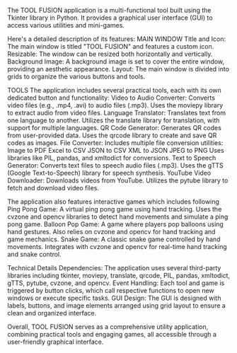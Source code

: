 
The TOOL FUSION application is a multi-functional tool built using the Tkinter library in Python. It provides a graphical user interface (GUI) to access various utilities and mini-games. 

Here's a detailed description of its features:
MAIN WINDOW
Title and Icon: The main window is titled "TOOL FUSION" and features a custom icon.
Resizable: The window can be resized both horizontally and vertically.
Background Image: A background image is set to cover the entire window, providing an aesthetic appearance.
Layout: The main window is divided into grids to organize the various buttons and tools.

TOOLS
The application includes several practical tools, each with its own dedicated button and functionality:
Video to Audio Converter:
   Converts video files (e.g., .mp4, .avi) to audio files (.mp3).
   Uses the moviepy library to extract audio from video files.
Language Translator:
   Translates text from one language to another.
   Utilizes the translate library for translation, with support for multiple languages.
QR Code Generator:
   Generates QR codes from user-provided data.
   Uses the qrcode library to create and save QR codes as images.
File Converter:
   Includes multiple file conversion utilities:
   Image to PDF
   Excel to CSV
   JSON to CSV
   XML to JSON
   JPEG to PNG
   Uses libraries like PIL, pandas, and xmltodict for conversions.
Text to Speech Generator:
   Converts text files to speech audio files (.mp3).
   Uses the gTTS (Google Text-to-Speech) library for speech synthesis.
YouTube Video Downloader:
   Downloads videos from YouTube.
   Utilizes the pytube library to fetch and download video files.
   
The application also features interactive games which includes following 
Ping Pong Game:
   A virtual ping pong game using hand tracking.
   Uses the cvzone and opencv libraries to detect hand movements and simulate a ping pong game.
Balloon Pop Game:
   A game where players pop balloons using hand gestures.
   Also relies on cvzone and opencv for hand tracking and game mechanics.
Snake Game:
   A classic snake game controlled by hand movements.
   Integrates with cvzone and opencv for real-time hand tracking and snake control.
   
Technical Details
Dependencies: The application uses several third-party libraries including tkinter, moviepy, translate, qrcode, PIL, pandas, xmltodict, gTTS, pytube, cvzone, and opencv.
Event Handling: Each tool and game is triggered by button clicks, which call respective functions to open new windows or execute specific tasks.
GUI Design: The GUI is designed with labels, buttons, and image elements arranged using grid layout to ensure a clean and organized interface.

Overall, TOOL FUSION serves as a comprehensive utility application, combining practical tools and engaging games, all accessible through a user-friendly graphical interface.
